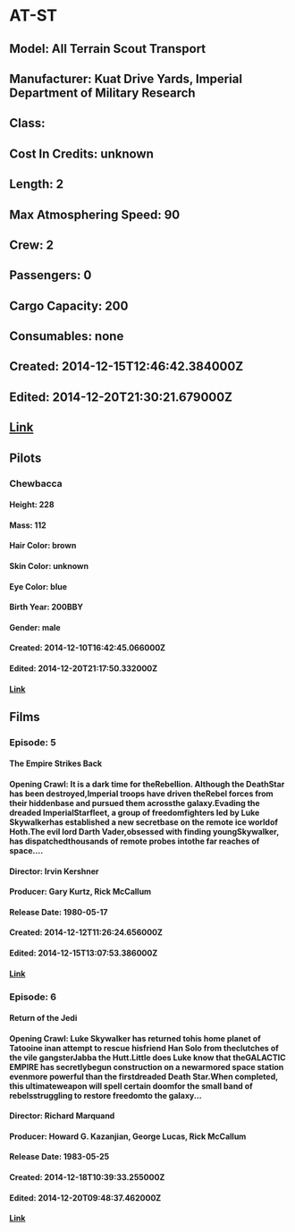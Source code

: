 # AT-ST
## Model: All Terrain Scout Transport
## Manufacturer: Kuat Drive Yards, Imperial Department of Military Research
## Class: 
## Cost In Credits: unknown
## Length: 2
## Max Atmosphering Speed: 90
## Crew: 2
## Passengers: 0
## Cargo Capacity: 200
## Consumables: none
## Created: 2014-12-15T12:46:42.384000Z
## Edited: 2014-12-20T21:30:21.679000Z
## [Link](https://swapi.dev/api/vehicles/19/)
## Pilots
### Chewbacca
#### Height: 228
#### Mass: 112
#### Hair Color: brown
#### Skin Color: unknown
#### Eye Color: blue
#### Birth Year: 200BBY
#### Gender: male
#### Created: 2014-12-10T16:42:45.066000Z
#### Edited: 2014-12-20T21:17:50.332000Z
#### [Link](https://swapi.dev/api/people/13/)
## Films
### Episode: 5
#### The Empire Strikes Back
#### Opening Crawl: It is a dark time for theRebellion. Although the DeathStar has been destroyed,Imperial troops have driven theRebel forces from their hiddenbase and pursued them acrossthe galaxy.Evading the dreaded ImperialStarfleet, a group of freedomfighters led by Luke Skywalkerhas established a new secretbase on the remote ice worldof Hoth.The evil lord Darth Vader,obsessed with finding youngSkywalker, has dispatchedthousands of remote probes intothe far reaches of space....
#### Director: Irvin Kershner
#### Producer: Gary Kurtz, Rick McCallum
#### Release Date: 1980-05-17
#### Created: 2014-12-12T11:26:24.656000Z
#### Edited: 2014-12-15T13:07:53.386000Z
#### [Link](https://swapi.dev/api/films/2/)
### Episode: 6
#### Return of the Jedi
#### Opening Crawl: Luke Skywalker has returned tohis home planet of Tatooine inan attempt to rescue hisfriend Han Solo from theclutches of the vile gangsterJabba the Hutt.Little does Luke know that theGALACTIC EMPIRE has secretlybegun construction on a newarmored space station evenmore powerful than the firstdreaded Death Star.When completed, this ultimateweapon will spell certain doomfor the small band of rebelsstruggling to restore freedomto the galaxy...
#### Director: Richard Marquand
#### Producer: Howard G. Kazanjian, George Lucas, Rick McCallum
#### Release Date: 1983-05-25
#### Created: 2014-12-18T10:39:33.255000Z
#### Edited: 2014-12-20T09:48:37.462000Z
#### [Link](https://swapi.dev/api/films/3/)